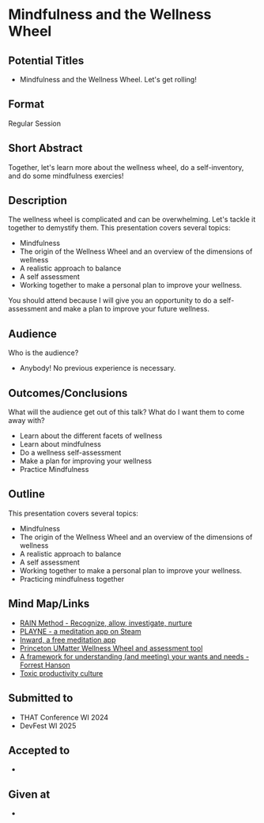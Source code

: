 # Mindfulness and the Wellness Wheel

## Potential Titles
- Mindfulness and the Wellness Wheel.  Let's get rolling!

## Format
Regular Session

## Short Abstract
Together, let's learn more about the wellness wheel, do a self-inventory, and do some mindfulness exercies!

## Description
The wellness wheel is complicated and can be overwhelming.  Let's tackle it together to demystify them.
This presentation covers several topics:
- Mindfulness
- The origin of the Wellness Wheel and an overview of the dimensions of wellness
- A realistic approach to balance
- A self assessment
- Working together to make a personal plan to improve your wellness.

You should attend because I will give you an opportunity to do a self-assessment and make a plan to improve your future wellness.

## Audience
Who is the audience? 
- Anybody! No previous experience is necessary.


## Outcomes/Conclusions
What will the audience get out of this talk? What do I want them to come away with?
- Learn about the different facets of wellness
- Learn about mindfulness
- Do a wellness self-assessment
- Make a plan for improving your wellness
- Practice Mindfulness

## Outline
This presentation covers several topics:
- Mindfulness
- The origin of the Wellness Wheel and an overview of the dimensions of wellness
- A realistic approach to balance
- A self assessment
- Working together to make a personal plan to improve your wellness.
- Practicing mindfulness together

## Mind Map/Links
- [RAIN Method - Recognize, allow, investigate, nurture](https://www.tarabrach.com/rain/)
- [PLAYNE - a meditation app on Steam](https://www.playne.co/)
- [Inward, a free meditation app](https://store.steampowered.com/app/1545430/Inward/)
- [Princeton UMatter Wellness Wheel and assessment tool](https://umatter.princeton.edu/action/caring-yourself/wellness-wheel-assessment)
- [A framework for understanding (and meeting) your wants and needs - Forrest Hanson](https://youtu.be/VzaTmW3tixg?si=haBa83mNB3q8YuzB)
- [Toxic productivity culture](https://youtu.be/PDcLSt7bUvA?si=ThgILViuDPSVTg91)

## Submitted to
- THAT Conference WI 2024
- DevFest WI 2025

## Accepted to
- 

## Given at
- 
